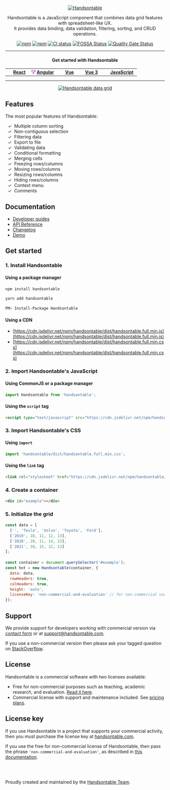 <div align="center">

<a href="https://handsontable.com" rel="nofollow"><img src="https://raw.githubusercontent.com/handsontable/handsontable/develop/resources/handsontable-logo-blue.svg" alt="Handsontable" width="300"></a>

Handsontable is a JavaScript component that combines data grid features with spreadsheet-like UX. <br>
It provides data binding, data validation, filtering, sorting, and CRUD operations.

[![npm](https://img.shields.io/npm/dt/handsontable.svg)](https://npmjs.com/package/handsontable)
[![npm](https://img.shields.io/npm/dm/handsontable.svg)](https://npmjs.com/package/handsontable)
[![CI status](https://github.com/handsontable/handsontable/actions/workflows/test.yml/badge.svg?branch=master)](https://github.com/handsontable/handsontable/actions/workflows/test.yml?query=branch%3Amaster)
[![FOSSA Status](https://app.fossa.io/api/projects/git%2Bgithub.com%2Fhandsontable%2Fhandsontable.svg?type=shield)](https://app.fossa.io/projects/git%2Bgithub.com%2Fhandsontable%2Fhandsontable?ref=badge_shield)
[![Quality Gate Status](https://sonarcloud.io/api/project_badges/measure?project=handsontable_handsontable&metric=alert_status)](https://sonarcloud.io/dashboard?id=handsontable_handsontable)

---
#### Get started with Handsontable

<table border="0">
  <tr>
    <td>
      <img src="https://raw.githubusercontent.com/handsontable/handsontable/develop/resources/icons/react-icon.svg" width="14" height="14">
      <a href="https://github.com/handsontable/handsontable/tree/master/wrappers/react"> <strong>React</strong></a>&nbsp;
    </td>
    <td>
      <img src="https://raw.githubusercontent.com/handsontable/handsontable/develop/resources/icons/angular-icon.svg" width="14" height="14">
      <a href="https://github.com/handsontable/handsontable/tree/master/wrappers/angular"> <strong>Angular</strong></a>&nbsp;
    </td>
    <td>
      <img src="https://raw.githubusercontent.com/handsontable/handsontable/develop/resources/icons/vue-icon.svg" width="14" height="14">
      <a href="https://github.com/handsontable/handsontable/tree/master/wrappers/vue"> <strong>Vue</strong></a>&nbsp;
    </td>
    <td>
      <img src="https://raw.githubusercontent.com/handsontable/handsontable/develop/resources/icons/vue-icon.svg" width="14" height="14">
      <a href="https://github.com/handsontable/handsontable/tree/master/wrappers/vue3"> <strong>Vue 3</strong></a>&nbsp;
    </td>
    <td>
      <img src="https://raw.githubusercontent.com/handsontable/handsontable/develop/resources/icons/javascript-icon.svg" width="14" height="14">&nbsp;
      <a href="#installation"> <strong>JavaScript</strong></a>&nbsp;
    </td>
  </tr>
</table>

---

<a href="https://handsontable.com/demo"><img src="https://raw.githubusercontent.com/handsontable/handsontable/develop/resources/handsontable-github-preview.png" alt="Handsontable data grid" width="805"/></a>

</div>

## Features

The most popular features of Handsontable:

&nbsp;&nbsp;✓&nbsp; Multiple column sorting <br>
&nbsp;&nbsp;✓&nbsp; Non-contiguous selection <br>
&nbsp;&nbsp;✓&nbsp; Filtering data <br>
&nbsp;&nbsp;✓&nbsp; Export to file <br>
&nbsp;&nbsp;✓&nbsp; Validating data <br>
&nbsp;&nbsp;✓&nbsp; Conditional formatting <br>
&nbsp;&nbsp;✓&nbsp; Merging cells <br>
&nbsp;&nbsp;✓&nbsp; Freezing rows/columns <br>
&nbsp;&nbsp;✓&nbsp; Moving rows/columns <br>
&nbsp;&nbsp;✓&nbsp; Resizing rows/columns <br>
&nbsp;&nbsp;✓&nbsp; Hiding rows/columns <br>
&nbsp;&nbsp;✓&nbsp; Context menu <br>
&nbsp;&nbsp;✓&nbsp; Comments <br>

## Documentation

- [Developer guides](https://handsontable.com/docs)
- [API Reference](https://handsontable.com/docs/api/core/)
- [Changelog](https://handsontable.com/docs/release-notes/)
- [Demo](https://handsontable.com/demo)

<div id="installation"></div>

## Get started

### 1. Install Handsontable

#### Using a package manager

<code-group>
  <code-block title="npm">

  ```bash
  npm install handsontable
  ```

  </code-block>
  <code-block title="Yarn">

  ```bash
  yarn add handsontable
  ```

  </code-block>
  <code-block title="NuGet">

  ```bash
  PM> Install-Package Handsontable
  ```

  </code-block>
</code-group>

#### Using a CDN

- [https://cdn.jsdelivr.net/npm/handsontable/dist/handsontable.full.min.js](https://cdn.jsdelivr.net/npm/handsontable/dist/handsontable.full.min.js)
- [https://cdn.jsdelivr.net/npm/handsontable/dist/handsontable.full.min.css](https://cdn.jsdelivr.net/npm/handsontable/dist/handsontable.full.min.css)

### 2. Import Handsontable's JavaScript

#### Using CommonJS or a package manager

```js
import Handsontable from 'handsontable';
```

#### Using the `script` tag

```html
<script type="text/javascript" src="https://cdn.jsdelivr.net/npm/handsontable/dist/handsontable.full.min.js"></script>
```

### 3. Import Handsontable's CSS

#### Using `import`

```js
import 'handsontable/dist/handsontable.full.min.css';
```

#### Using the `link` tag

```html
<link rel="stylesheet" href="https://cdn.jsdelivr.net/npm/handsontable/dist/handsontable.full.min.css" />
```

### 4. Create a container

```html
<div id="example"></div>
```

### 5. Initialize the grid

```js
const data = [
  ['', 'Tesla', 'Volvo', 'Toyota', 'Ford'],
  ['2019', 10, 11, 12, 13],
  ['2020', 20, 11, 14, 13],
  ['2021', 30, 15, 12, 13]
];

const container = document.querySelector('#example');
const hot = new Handsontable(container, {
  data: data,
  rowHeaders: true,
  colHeaders: true,
  height: 'auto',
  licenseKey: 'non-commercial-and-evaluation' // for non-commercial use only
});
```

## Support

We provide support for developers working with commercial version via [contact form](https://handsontable.com/contact?category=technical_support)</a> or at support@handsontable.com.

If you use a non-commercial version then please ask your tagged question on [StackOverflow](https://stackoverflow.com/questions/tagged/handsontable).

## License

Handsontable is a commercial software with two licenses available:

- Free for non-commercial purposes such as teaching, academic research, and evaluation. [Read it here](https://github.com/handsontable/handsontable/blob/master/handsontable-non-commercial-license.pdf).
- Commercial license with support and maintenance included. See [pricing plans](https://handsontable.com/pricing).

## License key

If you use Handsontable in a project that supports your commercial activity, then you must purchase the license key at [handsontable.com](https://handsontable.com/pricing).

If you use the free for non-commercial license of Handsontable, then pass the phrase `'non-commercial-and-evaluation'`, as described in [this documentation](https://handsontable.com/docs/license-key/).

<br>
<br>

Proudly created and maintained by the [Handsontable Team](https://handsontable.com/team).
